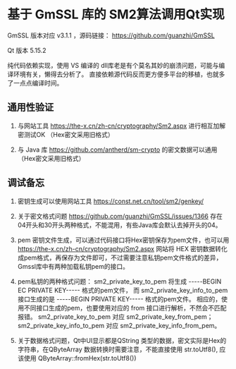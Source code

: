 # 基于 GmSSL 库的 SM2算法调用Qt实现
GmSSL 版本对应 v3.1.1 ，源码链接： https://github.com/guanzhi/GmSSL

Qt 版本 5.15.2

纯代码依赖实现，使用 VS 编译的 dll库老是有个莫名其妙的崩溃问题，可能与编译环境有关，懒得去分析了。
直接依赖源代码反而更方便多平台的移植，也就多了一点点编译时间。

## 通用性验证
1. 与网站工具 https://the-x.cn/zh-cn/cryptography/Sm2.aspx 进行相互加解密测试OK （Hex密文采用旧格式）

2. 与 Java 库 https://github.com/antherd/sm-crypto 的密文数据可以通用（Hex密文采用旧格式）

## 调试备忘
1. 密钥生成可以使用网站工具 https://const.net.cn/tool/sm2/genkey/

2. 关于密文格式问题 https://github.com/guanzhi/GmSSL/issues/1366  存在 04开头和30开头两种格式，不能混用，有些Java库会默认去掉开头的04。

3. pem 密钥文件生成，可以通过代码接口将Hex密钥保存为pem文件，也可以用 https://the-x.cn/zh-cn/cryptography/Sm2.aspx 网站将 HEX 密钥数据转化成pem格式，再保存为文件即可，不过需要注意私钥pem文件格式的差异，Gmssl库中有两种加载私钥pem的接口。

4. pem私钥的两种格式问题：
sm2_private_key_to_pem 将生成 -----BEGIN EC PRIVATE KEY----- 格式的pem文件，
而 sm2_private_key_info_to_pem 接口生成的是 -----BEGIN PRIVATE KEY----- 格式的pem文件。
相应的，使用不同接口生成的pem，也要使用对应的 from 接口进行解析，不然会不匹配报错。
sm2_private_key_to_pem 对应 sm2_private_key_from_pem；
sm2_private_key_info_to_pem 对应 sm2_private_key_info_from_pem。

5. 关于数据格式问题，Qt中UI显示都是QString 类型的数据，密文实际是Hex的字符串，在QByteArray 数据转换时需要注意，不能直接使用 str.toUtf8(), 应该使用 QByteArray::fromHex(str.toUtf8())


